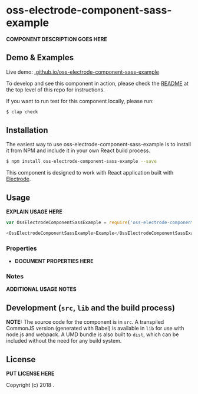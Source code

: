 # oss-electrode-component-sass-example

**COMPONENT DESCRIPTION GOES HERE**

## Demo & Examples

Live demo: [.github.io/oss-electrode-component-sass-example](http://.github.io/oss-electrode-component-sass-example/)

To develop and see this component in action, please check the [README](../../README.md) at the top level of this repo for instructions.

If you want to run test for this component locally, please run:

```bash
$ clap check
```

## Installation

The easiest way to use oss-electrode-component-sass-example is to install it from NPM and include it in your own React build process.

```bash
$ npm install oss-electrode-component-sass-example --save
```

This component is designed to work with React application built with [Electrode]. 

## Usage

**EXPLAIN USAGE HERE**

```js
var OssElectrodeComponentSassExample = require('oss-electrode-component-sass-example');

<OssElectrodeComponentSassExample>Example</OssElectrodeComponentSassExample>
```

### Properties

-   **DOCUMENT PROPERTIES HERE**

### Notes

**ADDITIONAL USAGE NOTES**

## Development (`src`, `lib` and the build process)

**NOTE:** The source code for the component is in `src`. A transpiled CommonJS version (generated with Babel) is available in `lib` for use with node.js and webpack. A UMD bundle is also built to `dist`, which can be included without the need for any build system.

## License

**PUT LICENSE HERE**

Copyright (c) 2018 .


[Electrode]: https://docs.electrode.io/overview/what-is-electrode.html
